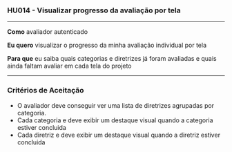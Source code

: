 ### HU014 - Visualizar progresso da avaliação por tela

---

**Como** avaliador autenticado

**Eu quero** visualizar o progresso da minha avaliação individual por tela

**Para que** eu saiba quais categorias e diretrizes já foram avaliadas e quais ainda faltam avaliar em cada tela do projeto

---

### Critérios de Aceitação

- O avaliador deve conseguir ver uma lista de diretrizes agrupadas por categoria.
- Cada categoria e deve exibir um destaque visual quando a categoria estiver concluida
- Cada diretriz e deve exibir um destaque visual quando a diretriz estiver concluida
